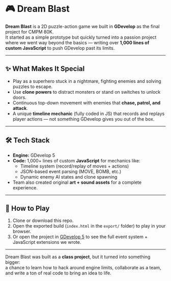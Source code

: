 # 🎮 Dream Blast

**Dream Blast** is a 2D puzzle-action game we built in **GDevelop** as the final project for CMPM 80K.  
It started as a simple prototype but quickly turned into a passion project where we went way beyond the basics — writing over **1,000 lines of custom JavaScript** to push GDevelop past its limits.

---

## ✨ What Makes It Special
- Play as a superhero stuck in a nightmare, fighting enemies and solving puzzles to escape.  
- Use **clone powers** to distract monsters or stand on switches to unlock doors.  
- Continuous top-down movement with enemies that **chase, patrol, and attack**.  
- A unique **timeline mechanic** (fully coded in JS) that records and replays player actions — not something GDevelop gives you out of the box.  

---

## 🛠️ Tech Stack
- **Engine:** GDevelop 5  
- **Code:** 1,000+ lines of custom **JavaScript** for mechanics like:
  - Timeline system (record/replay of moves + actions)  
  - JSON-based event parsing (MOVE, BOMB, etc.)  
  - Dynamic enemy AI states and clone spawning  
- Team also created original **art + sound assets** for a complete experience.  

---

## 🚀 How to Play
1. Clone or download this repo.  
2. Open the exported build (`index.html` in the `export/` folder) to play in your browser.  
3. Or open the project in [GDevelop 5](https://gdevelop.io/download) to see the full event system + JavaScript extensions we wrote.  

---

Dream Blast was built as a **class project**, but it turned into something bigger:  
a chance to learn how to hack around engine limits, collaborate as a team, and write a ton of real code to bring an idea to life.  
